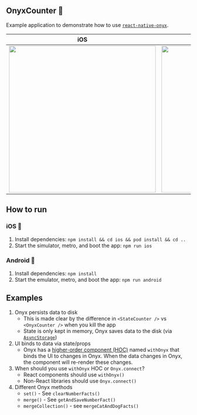 ## OnyxCounter 🧮

Example application to demonstrate how to use [`react-native-onyx`](https://github.com/Expensify/react-native-onyx).

iOS| Android                                                  
---|----------------------------------------------------------
| <img width="400" src="https://i.imgur.com/a91VLNp.png" /> | <img width="400" src="https://i.imgur.com/13MrlA0.png" /> |

## How to run
### iOS 🍎
1. Install dependencies: `npm install && cd ios && pod install && cd ..`
2. Start the simulator, metro, and boot the app: `npm run ios`

### Android 🤖
1. Install dependencies: `npm install`
2. Start the emulator, metro, and boot the app: `npm run android`

## Examples
1. Onyx persists data to disk
    - This is made clear by the difference in `<StateCounter />` vs `<OnyxCounter />` when you kill the app
    - State is only kept in memory, Onyx saves data to the disk (via [`AsyncStorage`](https://github.com/react-native-async-storage/async-storage))
2. UI binds to data via state/props
   - Onyx has a [higher-order component (HOC)](https://reactjs.org/docs/higher-order-components.html) named `withOnyx` that binds the UI to changes in Onyx. When the data changes in Onyx, the component will re-render these changes.
3. When should you use `withOnyx` HOC or `Onyx.connect`?
   - React components should use `withOnyx()` 
   - Non-React libraries should use `Onyx.connect()`
4. Different Onyx methods
   - `set()` - See `clearNumberFacts()`
   - `merge()` - See `getAndSaveNumberFact()`
   - `mergeCollection()` - see `mergeCatAndDogFacts()`
